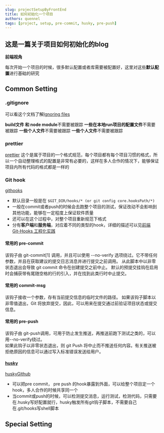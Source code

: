 ```yaml
---
slug: projectSetupByFrontEnd 
title: 如何初始化一个项目
authors: quennel
tags: [project, setup, pre-commit, husky, pre-push]
---
```


## 这是一篇关于项目如何初始化的blog
**前端视角**   

每次开始一个项目的时候，很多默认配置或者库需要被配置好，这里对这些**默认配置**进行基础的研究

## Common Setting
### .gitignore
可以看这个文档了解[Ignoring files](https://docs.github.com/en/get-started/getting-started-with-git/ignoring-files)

**build文件 和 node module**不需要被跟踪
**一些在本地run项目的配置文件**不需要被跟踪
**一些个人文件**不需要被跟踪
**一些个人文件**不需要被跟踪

### prettier
[prettier](https://prettier.io/)
这个是属于项目的一个格式规范，每个项目都有每个项目习惯的格式，所以一个自动整理格式的配置是非常有必要的，这样在多人合作的情况下，能够保证项目内所有代码的格式都是一样的

### Git hook
[githooks](https://git-scm.com/docs/githooks)
- 默认目录一般是在 `$GIT_DIR/hooks/* (or git config core.hooksPath/*)` 
- 一般在commit或者push的时候会去跑整个项目的测试，保证改动不会影响到其他功能，能够在一定程度上保证软件质量
- 还可以在这个过程中，对整个项目重新规范下格式
- 分有**客户端**和**服务端**，对应着不同的类型的hook，详细的描述可以见[前端 Git-Hooks 工程化实践 ](https://www.cnblogs.com/dtux/p/16419271.html)
#### 常用的 **pre-commit**
该钩子由 git-commit[1] 调用，并且可以使用 --no-verify 选项绕过。它不带任何参数，并且在获取建议的提交日志消息并进行提交之前调用。
从此脚本中以非零状态退出会导致 git commit 命令在创建提交之前中止。
默认的预提交挂钩在启用时会捕获带有尾随空格的行的引入，并在找到此类行时中止提交。
#### 常用的 **commit-msg**
该钩子接收一个参数，存有当前提交信息的临时文件的路径。 如果该钩子脚本以非零值退出，Git 将放弃提交，因此，可以用来在提交通过前验证项目状态或提交信息。
#### 常用的 **pre-push**
该钩子由 git-push调用，可用于防止发生推送，再推送前跑下测试之类的，可以用--no-verify绕过。  
如果此钩子以非零状态退出，则 git Push 将中止而不推送任何内容。有关推送被拒绝原因的信息可以通过写入标准错误发送给用户。
#### [husky](https://typicode.github.io/husky/)
[huskyGithub](https://github.com/typicode/husky)  
- 可以把pre commit， pre push 的hook暴露到外面，可以给整个项目定一个hook，多人合作的时候共享同一个
- 当commit或push的时候，可以检测提交消息，运行测试，检测代码，只需要在.husky写好配置就行，husky触发所有git钩子脚本，不需要自己在.git/hooks写shell脚本


## Special Setting